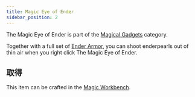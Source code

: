 ```yaml
---
title: Magic Eye of Ender
sidebar_position: 2
---
```


The Magic Eye of Ender is part of the [Magical Gadgets](Magical-Gadgets.md) category.

Together with a full set of [Ender Armor](../Magical-Armor/Magical-Armor.md#Ender-Armor), you can shoot enderpearls out of thin air when you right click The Magic Eye of Ender.

## 取得

This item can be crafted in the [Magic Workbench](../Basic-Machines/Magic-Workbench.md).
